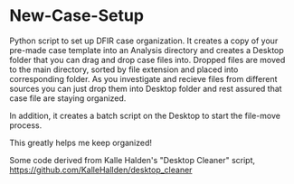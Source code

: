 # New-Case-Setup

Python script to set up DFIR case organization. It creates a copy of your pre-made case template into an Analysis directory and creates a Desktop folder that you can drag and drop case files into. Dropped files are moved to the main directory, sorted by file extension and placed into corresponding folder. As you investigate and recieve files from different sources you can just drop them into Desktop folder and rest assured that case file are staying organized.

In addition, it creates a batch script on the Desktop to start the file-move process.

This greatly helps me keep organized!

Some code derived from Kalle Halden's "Desktop Cleaner" script, https://github.com/KalleHallden/desktop_cleaner
